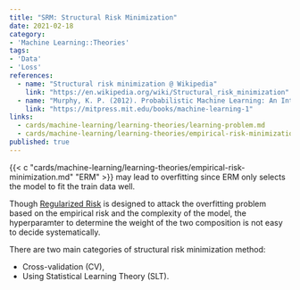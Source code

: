 ```yaml
---
title: "SRM: Structural Risk Minimization"
date: 2021-02-18
category:
- 'Machine Learning::Theories'
tags:
- 'Data'
- 'Loss'
references:
  - name: "Structural risk minimization @ Wikipedia"
    link: "https://en.wikipedia.org/wiki/Structural_risk_minimization"
  - name: "Murphy, K. P. (2012). Probabilistic Machine Learning: An Introduction."
    link: "https://mitpress.mit.edu/books/machine-learning-1"
links:
  - cards/machine-learning/learning-theories/learning-problem.md
  - cards/machine-learning/learning-theories/empirical-risk-minimization.md
published: true
---
```


{{< c "cards/machine-learning/learning-theories/empirical-risk-minimization.md" "ERM" >}} may lead to overfitting since ERM only selects the model to fit the train data well.

Though [Regularized Risk](/cards/machine-learning/learning-theories/empirical-risk-minimization) is designed to attack the overfitting problem based on the empirical risk and the complexity of the model, the hyperparamter to determine the weight of the two composition is not easy to decide systematically.

There are two main categories of structural risk minimization method:
- Cross-validation (CV),
- Using Statistical Learning Theory (SLT).
